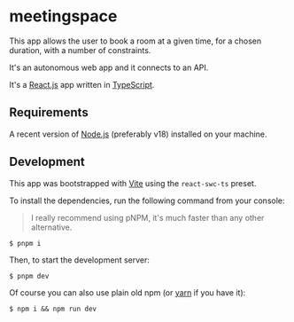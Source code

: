 # meetingspace

This app allows the user to book a room at a given time, for a chosen duration, with a number of constraints.

It's an autonomous web app and it connects to an API.

It's a [React.js](https://reactjs.org/) app written in [TypeScript](https://www.typescriptlang.org/).

## Requirements

A recent version of [Node.js](https://nodejs.org/) (preferably v18) installed on your machine.

## Development

This app was bootstrapped with [Vite](https://vitejs.dev/) using the `react-swc-ts` preset.

To install the dependencies, run the following command from your console:

> I really recommend using pNPM, it's much faster than any other alternative.

```
$ pnpm i
```

Then, to start the development server:

```
$ pnpm dev
```

Of course you can also use plain old npm (or [yarn](https://yarnpkg.com/) if you have it):

```
$ npm i && npm run dev
```